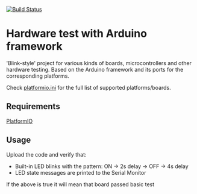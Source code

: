 [![Build Status](https://travis-ci.com/vi7/arduino-hardware-test.svg?branch=master)](https://travis-ci.com/vi7/arduino-hardware-test)

Hardware test with Arduino framework
====================================

'Blink-style' project for various kinds of boards, microcontrollers and other hardware testing. Based on the Arduino framework and its ports for the corresponding platforms.

Check [platformio.ini](platformio.ini) for the full list of supported platforms/boards.

Requirements
------------

[PlatformIO](https://docs.platformio.org/en/latest/what-is-platformio.html)


Usage
-----

Upload the code and verify that:
* Built-in LED blinks with the pattern: ON -> 2s delay -> OFF -> 4s delay
* LED state messages are printed to the Serial Monitor

If the above is true it will mean that board passed basic test
